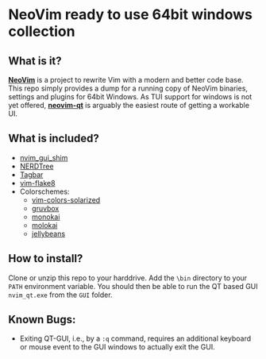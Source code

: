 NeoVim ready to use 64bit windows collection
====

What is it?
----
**[NeoVim](https://neovim.io/)** is a project to rewrite Vim with a modern and better code base.
This repo simply provides a dump for a running copy of NeoVim binaries, settings and plugins for 64bit Windows. 
As TUI support for windows is not yet offered, **[neovim-qt](https://github.com/equalsraf/neovim-qt)** is arguably the easiest route of getting a workable UI.

What is included?
----
* [nvim_gui_shim](https://github.com/equalsraf/neovim-gui-shim)
* [NERDTree](https://github.com/scrooloose/nerdtree)
* [Tagbar](https://majutsushi.github.io/tagbar/)
* [vim-flake8](https://github.com/nvie/vim-flake8)
* Colorschemes:
  - [vim-colors-solarized](https://github.com/altercation/vim-colors-solarized)
  - [gruvbox](https://github.com/morhetz/gruvbox)
  - [monokai](https://github.com/sickill/vim-monokai)
  - [molokai](https://github.com/tomasr/molokai)
  - [jellybeans](https://github.com/nanotech/jellybeans.vim)
  
How to install?
----
Clone or unzip this repo to your harddrive. Add the `\bin` directory to your `PATH` environment variable. You should then be able to run the QT based GUI `nvim_qt.exe` from the `GUI` folder.

Known Bugs:
----
* Exiting QT-GUI, i.e., by a `:q` command, requires an additional keyboard or mouse event to the GUI windows to actually exit the GUI.
